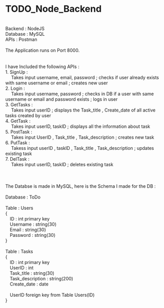 # TODO_Node_Backend
  <br />
Backend  : NodeJS  <br />
Database : MySQL  <br />
APIs     : Postman  <br />
  <br />
The Application runs on Port 8000.  <br />
  <br /><br />
I have Included the following APIs :  <br />
1. SignUp :<br /> &emsp; Takes input username, email, password ; checks if user already exists with same username or email ; creates new user <br />
2. Login :<br /> &emsp; Takes input username, password ; checks in DB if a user with same username or email and password exists ; logs in user <br />
3. GetTasks :<br /> &emsp; Takes input userID ; displays the Task_title , Create_date of all active tasks created by user  <br />
4. GetTask :<br /> &emsp; Takes input userID, taskID ; displays all the information about task  <br />
5. PostTask :<br /> &emsp; Takes input UserID , Task_title , Task_description ; creates new task  <br />
6. PutTask :<br /> &emsp; Takess input userID , taskID , Task_title , Task_description ; updates existing task  <br />
7. DelTask :<br /> &emsp; Takes input userID, taskID ; deletes existing task <br />
  <br /><br /><br />
The Databse is made in MySQL, here is the Schema I made for the DB :  <br />
  <br />
  Database : ToDo  <br />
  <br />
  Table : Users  <br />
  {  <br />
     &emsp;ID : int primary key  <br />
     &emsp;Username : string(30)  <br />
     &emsp;Email : string(30)  <br />
     &emsp;Password : string(30)  <br />
  }  <br />
  <br />
  Table : Tasks  <br />
  {  <br />
     &emsp;ID : int primary key  <br /> 
     &emsp;UserID : int  <br />
     &emsp;Task_title : string(30)  <br />
     &emsp;Task_description : string(200)  <br /> 
     &emsp;Create_date : date  <br />
  <br />
     &emsp;UserID foreign key from Table Users(ID)  <br />
  }  <br />
